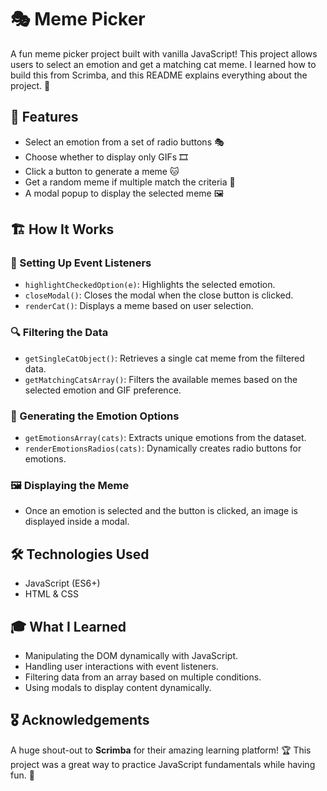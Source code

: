 # 🎭 Meme Picker

A fun meme picker project built with vanilla JavaScript! This project allows users to select an emotion and get a matching cat meme. I learned how to build this from Scrimba, and this README explains everything about the project. 🎉


## 🚀 Features
- Select an emotion from a set of radio buttons 🎭
- Choose whether to display only GIFs 🎞️
- Click a button to generate a meme 🐱
- Get a random meme if multiple match the criteria 🎲
- A modal popup to display the selected meme 🖼️


## 🏗️ How It Works

### 📌 Setting Up Event Listeners
- `highlightCheckedOption(e)`: Highlights the selected emotion.
- `closeModal()`: Closes the modal when the close button is clicked.
- `renderCat()`: Displays a meme based on user selection.

### 🔍 Filtering the Data
- `getSingleCatObject()`: Retrieves a single cat meme from the filtered data.
- `getMatchingCatsArray()`: Filters the available memes based on the selected emotion and GIF preference.

### 📡 Generating the Emotion Options
- `getEmotionsArray(cats)`: Extracts unique emotions from the dataset.
- `renderEmotionsRadios(cats)`: Dynamically creates radio buttons for emotions.

### 🖼️ Displaying the Meme
- Once an emotion is selected and the button is clicked, an image is displayed inside a modal.


## 🛠️ Technologies Used
- JavaScript (ES6+)
- HTML & CSS


## 🎓 What I Learned
- Manipulating the DOM dynamically with JavaScript.
- Handling user interactions with event listeners.
- Filtering data from an array based on multiple conditions.
- Using modals to display content dynamically.


## 🎖️ Acknowledgements
A huge shout-out to **Scrimba** for their amazing learning platform! 🏆 This project was a great way to practice JavaScript fundamentals while having fun. 🚀



